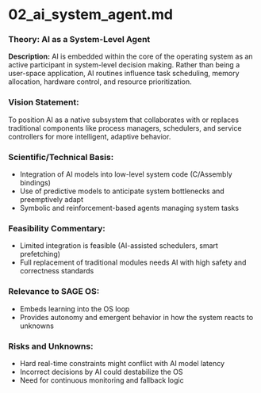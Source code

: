 # 02\_ai\_system\_agent.md

### Theory: AI as a System-Level Agent

**Description:**
AI is embedded within the core of the operating system as an active participant in system-level decision making. Rather than being a user-space application, AI routines influence task scheduling, memory allocation, hardware control, and resource prioritization.

### Vision Statement:

To position AI as a native subsystem that collaborates with or replaces traditional components like process managers, schedulers, and service controllers for more intelligent, adaptive behavior.

### Scientific/Technical Basis:

* Integration of AI models into low-level system code (C/Assembly bindings)
* Use of predictive models to anticipate system bottlenecks and preemptively adapt
* Symbolic and reinforcement-based agents managing system tasks

### Feasibility Commentary:

* Limited integration is feasible (AI-assisted schedulers, smart prefetching)
* Full replacement of traditional modules needs AI with high safety and correctness standards

### Relevance to SAGE OS:

* Embeds learning into the OS loop
* Provides autonomy and emergent behavior in how the system reacts to unknowns

### Risks and Unknowns:

* Hard real-time constraints might conflict with AI model latency
* Incorrect decisions by AI could destabilize the OS
* Need for continuous monitoring and fallback logic
